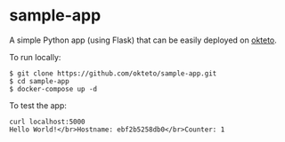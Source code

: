 # sample-app

A simple Python app (using Flask) that can be easily deployed on [okteto](okteto.com).

To run locally:

```
$ git clone https://github.com/okteto/sample-app.git
$ cd sample-app
$ docker-compose up -d
```

To test the app:

```
curl localhost:5000
Hello World!</br>Hostname: ebf2b5258db0</br>Counter: 1
```
